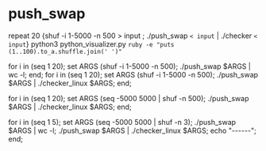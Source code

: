 # push_swap

repeat 20 {shuf -i 1-5000 -n 500 > input ; ./push_swap `< input` | ./checker `< input`}
python3 python_visualizer.py `ruby -e "puts (1..100).to_a.shuffle.join(' ')"`

for i in (seq 1 20); set ARGS (shuf -i 1-5000 -n 500); ./push_swap $ARGS | wc -l; end;
for i in (seq 1 20); set ARGS (shuf -i 1-5000 -n 500); ./push_swap $ARGS | ./checker_linux $ARGS; end;

for i in (seq 1 20); set ARGS (seq -5000 5000 | shuf -n 500); ./push_swap $ARGS | ./checker_linux $ARGS; end;

for i in (seq 1 5); set ARGS (seq -5000 5000 | shuf -n 3); ./push_swap $ARGS | wc -l; ./push_swap $ARGS | ./checker_linux $ARGS; echo "------"; end;